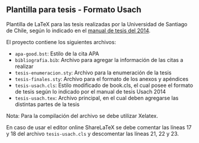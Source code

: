 Plantilla para tesis - Formato Usach
---
Plantilla de LaTeX para las tesis realizadas por la Universidad de Santiago de Chile, según lo indicado en el [manual de tesis del 2014](http://biblioteca.usach.cl/sites/biblioteca/files/documentos/manual_tesis_version_final_2014.pdf).

El proyecto contiene los siguientes archivos:

* `apa-good.bst`: Estilo de la cita APA
* `bibliografia.bib`: Archivo para agregar la información de las citas a realizar
* `tesis-enumeracion.sty`: Archivo para la enumeración de la tesis
* `tesis-finales.sty`: Archivo para el formato de los anexos y apéndices
* `tesis-usach.cls`: Estilo modificado de book.cls, el cual posee el formato de tesis según lo indicado por el manual de tesis Usach 2014
* `tesis-usach.tex`: Archivo principal, en el cual deben agregarse las distintas partes de la tesis

Nota: Para la compilación del archivo se debe utilizar Xelatex.

En caso de usar el editor online ShareLaTeX se debe comentar las líneas 17 y 18 del archivo `tesis-usach.cls` y descomentar las líneas 21, 22 y 23.